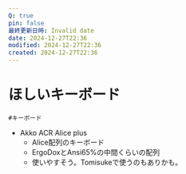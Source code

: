 ```yaml
---
Q: true
pin: false
最終更新日時: Invalid date
date: 2024-12-27T22:36
modified: 2024-12-27T22:36
created: 2024-12-27T22:36
---
```

# ほしいキーボード

`#キーボード`

- Akko ACR Alice plus
    - Alice配列のキーボード
    - ErgoDoxとAnsi65%の中間くらいの配列
    - 使いやすそう。Tomisukeで使うのもありかも。